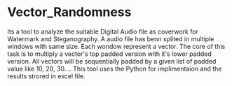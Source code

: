 # Vector_Randomness
Its a tool to analyze the suitable Digital Audio file as coverwork for Watermark and Steganography. A audio file has benn splited in multiple windows with same size. Each wondow represent a vector. The core of this task is to multiply a vector's top padded version with it's lower padded version. All vectors will be sequentially padded by a given list of padded value like 10, 20, 30....  This tool uses the Python for implimentaion and the results strored in excel file.
